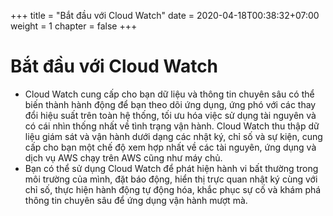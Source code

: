 +++
title = "Bắt đầu với Cloud Watch"
date = 2020-04-18T00:38:32+07:00
weight = 1
chapter = false
+++

# Bắt đầu với Cloud Watch

+ Cloud Watch cung cấp cho bạn dữ liệu và thông tin chuyên sâu có thể biến thành hành động để bạn theo dõi ứng dụng, ứng phó với các thay đổi hiệu suất trên toàn hệ thống, tối ưu hóa việc sử dụng tài nguyên và có cái nhìn thống nhất về tình trạng vận hành. Cloud Watch thu thập dữ liệu giám sát và vận hành dưới dạng các nhật ký, chỉ số và sự kiện, cung cấp cho bạn một chế độ xem hợp nhất về các tài nguyên, ứng dụng và dịch vụ AWS chạy trên AWS cũng như máy chủ.  
+ Bạn có thể sử dụng Cloud Watch để phát hiện hành vi bất thường trong môi trường của mình, đặt báo động, hiển thị trực quan nhật ký cùng với chỉ số, thực hiện hành động tự động hóa, khắc phục sự cố và khám phá thông tin chuyên sâu để ứng dụng vận hành mượt mà.
